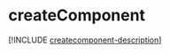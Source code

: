 # createComponent

[!INCLUDE [createcomponent-description](includes/createcomponent-description.md)]